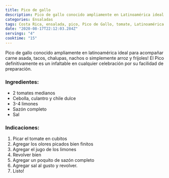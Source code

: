 ```yaml
---
title: Pico de gallo
description: Pico de gallo conocido ampliamente en Latinoamérica ideal para acompañar carne asada, tacos, nachos, ect
categories: Ensaladas
tags: Costa Rica, ensalada, pico, Pico de Gallo, tomate, Latinoamérica
date: "2020-08-17T22:12:03.284Z"
servings: "4"
cooktime: "15"
---
```

Pico de gallo conocido ampliamente en latinoamérica ideal para acompañar carne asada, tacos, chalupas, nachos o simplemente arroz y frijoles! El Pico definitivamente es un infaltable en cualquier celebración por su facilidad de preparación.

### Ingredientes:

- 2 tomates medianos
- Cebolla, culantro y chile dulce
- 3-4 limones
- Sazón completo
- Sal

### Indicaciones:

1. Picar el tomate en cubitos
2. Agregar los olores picados bien finitos
3. Agregar el jugo de los limones
4. Revolver bien
5. Agregar un poquito de sazón completo 
6. Agregar sal al gusto y revolver.
7. Listo!